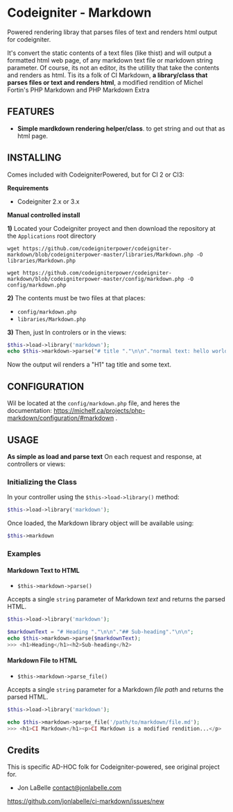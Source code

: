 # Codeigniter - Markdown

Powered rendering libray that parses files of text and renders html output for codeigniter.

It's convert the static contents of a text files (like thist) and will output a formatted html web page, of any markdown text file or markdown string parameter. Of course, its not an editor, its the utillity that take the contents and renders as html.
Tis its a folk of CI Markdown, **a library/class that parses files or text and renders html**, 
a modified rendition of Michel Fortin's PHP Markdown and PHP Markdown Extra

## FEATURES

*  **Simple mardkdown rendering helper/class**. to get string and out that as html page.

## INSTALLING

Comes included with CodeigniterPowered, but for CI 2 or CI3:

**Requirements**

* Codeigniter 2.x or 3.x

**Manual controlled install**

**1)** Located your Codeigniter proyect and then download the repository at the `Applications` root directory

`wget https://github.com/codeigniterpower/codeigniter-markdown/blob/codeigniterpower-master/libraries/Markdown.php -O libraries/Markdown.php`

`wget https://github.com/codeigniterpower/codeigniter-markdown/blob/codeigniterpower-master/config/markdown.php -O config/markdown.php`

**2)** The contents must be two files at that places:

* `config/markdown.php` 
* `libraries/Markdown.php`

**3)** Then, just In controlers or in the views:
    
``` php
$this->load->library('markdown');
echo $this->markdown->parse("# title "."\n\n"."normal text: hello world"."\n\n");
```

Now the output wil renders a "H1" tag title and some text.


## CONFIGURATION

Wil be located at the `config/markdown.php` file, and heres the documentation: https://michelf.ca/projects/php-markdown/configuration/#markdown .

## USAGE

**As simple as load and parse text** On each request and response, at controllers or views:

### Initializing the Class

In your controller using the `$this->load->library()` method:

```php
$this->load->library('markdown');
```

Once loaded, the Markdown library object will be available using:

```php
$this->markdown
```

### Examples

#### Markdown Text to HTML

- `$this->markdown->parse()`

Accepts a single `string` parameter of Markdown *text* and returns the parsed
HTML.

```php
$this->load->library('markdown');

$markdownText = "# Heading "."\n\n"."## Sub-heading"."\n\n";
echo $this->markdown->parse($markdownText);
>>> <h1>Heading</h1><h2>Sub-heading</h2>
```

#### Markdown File to HTML

- `$this->markdown->parse_file()`

Accepts a single `string` parameter for a Markdown *file path* and returns the
parsed HTML.

```php
$this->load->library('markdown');

echo $this->markdown->parse_file('/path/to/markdown/file.md');
>>> <h1>CI Markdown</h1><p>CI Markdown is a modified rendition...</p>
```

## Credits

This is specific AD-HOC folk for Codeigniter-powered, see original project for.

- Jon LaBelle <contact@jonlabelle.com>

https://github.com/jonlabelle/ci-markdown/issues/new
